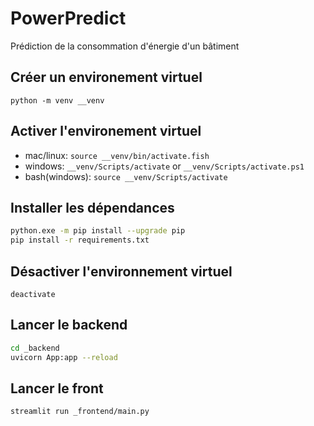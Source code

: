 # PowerPredict
Prédiction de la consommation d'énergie d'un bâtiment

## Créer un environement virtuel

```python -m venv __venv```

## Activer l'environement virtuel

- mac/linux:
`source __venv/bin/activate.fish`
- windows:
`__venv/Scripts/activate` or `__venv/Scripts/activate.ps1` 
- bash(windows):
`source __venv/Scripts/activate`

## Installer les dépendances

```bash
python.exe -m pip install --upgrade pip
pip install -r requirements.txt
```

## Désactiver l'environnement virtuel

`deactivate`

## Lancer le backend

```bash
cd _backend
uvicorn App:app --reload
```

## Lancer le front

```bash
streamlit run _frontend/main.py
```

